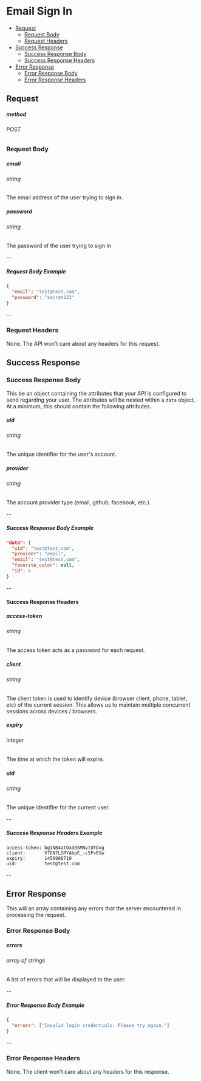 # Email Sign In

* [Request](#request)
  * [Request Body](#request-body)
  * [Request Headers](#request-headers)
* [Success Response](#success-response)
  * [Success Response Body](#success-response-body)
  * [Success Response Headers](#success-response-headers)
* [Error Response](#error-response)
  * [Error Response Body](#error-response-body)
  * [Error Response Headers](#error-response-headers)

## Request

##### method
###### POST

### Request Body

##### email
###### string
The email address of the user trying to sign in.

##### password
###### string
The password of the user trying to sign in

--

##### Request Body Example

~~~json
{
  "email": "test@test.com",
  "password": "secret123"
}
~~~

--

### Request Headers

None. The API won't care about any headers for this request.

## Success Response

### Success Response Body

This be an object containing the attributes that your API is configured to send regarding your user. The attributes will be nested within a `data` object. At a minimum, this should contain the following attributes.

##### uid
###### string
The unique identifier for the user's account.

##### provider
###### string
The account provider type (email, github, facebook, etc.).

--

##### Success Response Body Example

~~~json
"data": {
  "uid": "test@test.com",
  "provider": "email",
  "email": "test@test.com",
  "favorite_color": null,
  "id": 6
}
~~~

--

#### Success Response Headers

##### access-token
###### string
The access token acts as a password for each request.

##### client
###### string
The client token is used to identify device (browser client, phone, tablet, etc) of the current session. This allows us to maintain multiple concurrent sessions across devices / browsers.

##### expiry
###### integer
The time at which the token will expire.

##### uid
###### string
The unique identifier for the current user.

--

##### Success Response Headers Example

~~~
access-token: bgINB4atOxd8SMNvtOTDxg
client:       V7EN7LSRYAbpE_-c5PvRSw
expiry:       1450988710
uid:          test@test.com
~~~

--

## Error Response

This will an array containing any errors that the server encountered in processing the request.

### Error Response Body

##### errors
###### array of strings

A list of errors that will be displayed to the user.

--

##### Error Response Body Example
~~~json
{
  "errors": ["Invalid login credentials. Please try again."]
}
~~~

--

### Error Response Headers
None. The client won't care about any headers for this response.

